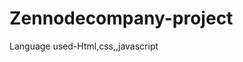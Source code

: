 # Zennodecompany-project
Language used-Html,css,,javascript                                                                                                                   

